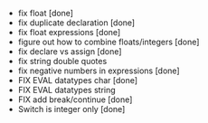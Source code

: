 - fix float [done]
- fix duplicate declaration [done]
- fix float expressions [done]
- figure out how to combine floats/integers [done]
- fix declare vs assign [done]
- fix string double quotes
- fix negative numbers in expressions [done]
- FIX EVAL datatypes char [done]
- FIX EVAL datatypes string
- FIX add break/continue [done]
- Switch is integer only [done]
